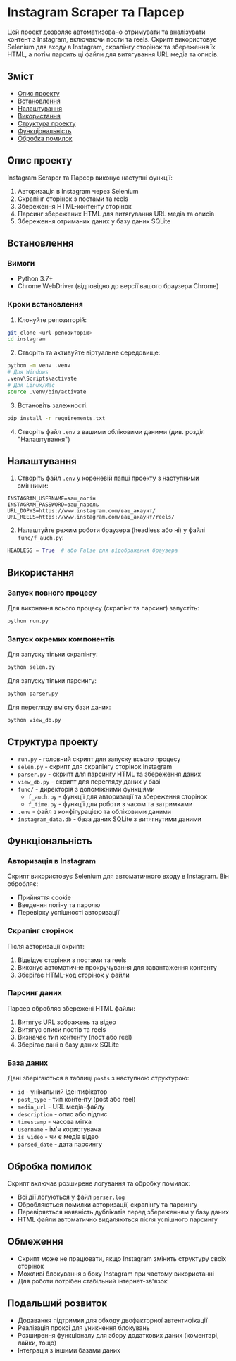 # Instagram Scraper та Парсер

Цей проект дозволяє автоматизовано отримувати та аналізувати контент з Instagram, включаючи пости та reels. Скрипт використовує Selenium для входу в Instagram, скрапінгу сторінок та збереження їх HTML, а потім парсить ці файли для витягування URL медіа та описів.

## Зміст

- [Опис проекту](#опис-проекту)
- [Встановлення](#встановлення)
- [Налаштування](#налаштування)
- [Використання](#використання)
- [Структура проекту](#структура-проекту)
- [Функціональність](#функціональність)
- [Обробка помилок](#обробка-помилок)

## Опис проекту

Instagram Scraper та Парсер виконує наступні функції:
1. Авторизація в Instagram через Selenium
2. Скрапінг сторінок з постами та reels
3. Збереження HTML-контенту сторінок
4. Парсинг збережених HTML для витягування URL медіа та описів
5. Збереження отриманих даних у базу даних SQLite

## Встановлення

### Вимоги

- Python 3.7+
- Chrome WebDriver (відповідно до версії вашого браузера Chrome)

### Кроки встановлення

1. Клонуйте репозиторій:
```bash
git clone <url-репозиторію>
cd instagram
```

2. Створіть та активуйте віртуальне середовище:
```bash
python -m venv .venv
# Для Windows
.venv\Scripts\activate
# Для Linux/Mac
source .venv/bin/activate
```

3. Встановіть залежності:
```bash
pip install -r requirements.txt
```

4. Створіть файл `.env` з вашими обліковими даними (див. розділ "Налаштування")

## Налаштування

1. Створіть файл `.env` у кореневій папці проекту з наступними змінними:
```
INSTAGRAM_USERNAME=ваш_логін
INSTAGRAM_PASSWORD=ваш_пароль
URL_DOPYS=https://www.instagram.com/ваш_акаунт/
URL_REELS=https://www.instagram.com/ваш_акаунт/reels/
```

2. Налаштуйте режим роботи браузера (headless або ні) у файлі `func/f_auch.py`:
```python
HEADLESS = True  # або False для відображення браузера
```

## Використання

### Запуск повного процесу

Для виконання всього процесу (скрапінг та парсинг) запустіть:
```bash
python run.py
```

### Запуск окремих компонентів

Для запуску тільки скрапінгу:
```bash
python selen.py
```

Для запуску тільки парсингу:
```bash
python parser.py
```

Для перегляду вмісту бази даних:
```bash
python view_db.py
```

## Структура проекту

- `run.py` - головний скрипт для запуску всього процесу
- `selen.py` - скрипт для скрапінгу сторінок Instagram
- `parser.py` - скрипт для парсингу HTML та збереження даних
- `view_db.py` - скрипт для перегляду даних у базі
- `func/` - директорія з допоміжними функціями
  - `f_auch.py` - функції для авторизації та збереження сторінок
  - `f_time.py` - функції для роботи з часом та затримками
- `.env` - файл з конфігурацією та обліковими даними
- `instagram_data.db` - база даних SQLite з витягнутими даними

## Функціональність

### Авторизація в Instagram

Скрипт використовує Selenium для автоматичного входу в Instagram. Він обробляє:
- Прийняття cookie
- Введення логіну та паролю
- Перевірку успішності авторизації

### Скрапінг сторінок

Після авторизації скрипт:
1. Відвідує сторінки з постами та reels
2. Виконує автоматичне прокручування для завантаження контенту
3. Зберігає HTML-код сторінок у файли

### Парсинг даних

Парсер обробляє збережені HTML файли:
1. Витягує URL зображень та відео
2. Витягує описи постів та reels
3. Визначає тип контенту (пост або reel)
4. Зберігає дані в базу даних SQLite

### База даних

Дані зберігаються в таблиці `posts` з наступною структурою:
- `id` - унікальний ідентифікатор
- `post_type` - тип контенту (post або reel)
- `media_url` - URL медіа-файлу
- `description` - опис або підпис
- `timestamp` - часова мітка
- `username` - ім'я користувача
- `is_video` - чи є медіа відео
- `parsed_date` - дата парсингу

## Обробка помилок

Скрипт включає розширене логування та обробку помилок:
- Всі дії логуються у файл `parser.log`
- Обробляються помилки авторизації, скрапінгу та парсингу
- Перевіряється наявність дублікатів перед збереженням у базу даних
- HTML файли автоматично видаляються після успішного парсингу

## Обмеження

- Скрипт може не працювати, якщо Instagram змінить структуру своїх сторінок
- Можливі блокування з боку Instagram при частому використанні
- Для роботи потрібен стабільний інтернет-зв'язок

## Подальший розвиток

- Додавання підтримки для обходу двофакторної автентифікації
- Реалізація проксі для уникнення блокувань
- Розширення функціоналу для збору додаткових даних (коментарі, лайки, тощо)
- Інтеграція з іншими базами даних

